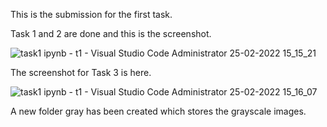 This is the submission for the first task.

Task 1 and 2 are done and this is the screenshot.
  
  ![task1 ipynb - t1 - Visual Studio Code  Administrator  25-02-2022 15_15_21](https://user-images.githubusercontent.com/65271592/155693247-1d78be31-bcef-49fb-a958-a932c84ba155.png)


The screenshot for Task 3 is here.

![task1 ipynb - t1 - Visual Studio Code  Administrator  25-02-2022 15_16_07](https://user-images.githubusercontent.com/65271592/155693367-13897fad-da0b-4789-a83f-5c49d32d801f.png)

A new folder gray has been created which stores the grayscale images.
